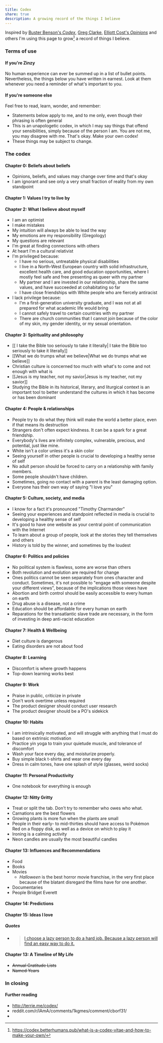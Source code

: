 ```yaml
---
title: Codex
share: true
description: A growing record of the things I believe
---
```


Inspired by [Buster Benson's _Codex_](https://busterbenson.com/beliefs/), [Greg Clarke](https://gregology.net/codex/), [Elliott Cost's _Opinions_](http://web.archive.org/web/20220123045740/https://elliott.computer/pages/opinion) and others I'm using this page to grow[^1] a record of things I believe.

### Terms of use

#### If you're Zinzy
No human experience can ever be summed up in a list of bullet points. Nevertheless, the things below you have written in earnest. Look at them whenever you need a reminder of what's important to you.

#### If you're someone else
Feel free to read, learn, wonder, and remember:
- Statements below apply to me, and to me only, even though their phrasing is often general
- This is an unapologetic codex, in which I may say things that offend your sensibilities, simply because of the person I am. You are not me, you may disagree with me. That's okay. Make your own codex!
- These things may be subject to change. 

### The codex

#### Chapter 0: Beliefs about beliefs
- Opinions, beliefs, and values may change over time and that's okay
- I am ignorant and see only a very small fraction of reality from my own standpoint

#### Chapter 1: Values I try to live by

#### Chapter 2: What I believe about myself
- I am an optimist
- I make mistakes 
- My intuition will always be able to lead the way
- My emotions are my responsibility (Gregology)
- My questions are relevant
- I'm great at finding connections with others 
- At heart I'm a cultural relativist
- I'm privileged because:
	- I have no serious, untreatable physical disabilities 
	- I live in a North-West European country with solid infrastructure, excellent health care, and good education opportunities, where I mostly feel safe and free presenting as queer with my partner
	- My partner and I are invested in our relationship, share the same values, and have succeeded at cohabitating so far
	- I have close friendships with White people who are fiercely antiracist
- I lack privilege because:
	- I'm a first-generation university graduate, and I was not at all prepared for what academic life would bring
	- I cannot safely travel to certain countries with my partner
	- There are church communities that I cannot join because of the color of my skin, my gender identity, or my sexual orientation.

#### Chapter 3: Spirituality and philosophy
- [[ I take the Bible too seriously to take it literally| I take the Bible too seriously to take it literally]]
- [[What we do trumps what we believe|What we do trumps what we believe]]
- Christian culture is concerned too much with what's to come and not enough with what is
- [[Jesus is my teacher, not my savior|Jesus is my teacher, not my savior]]
- Studying the Bible in its historical, literary, and liturgical context is an important tool to better understand the cultures in which it has become or has been dominant

#### Chapter 4: People & relationships
- People try to do what they think will make the world a better place, even if that means its destruction
- Strangers don't often expect kindness. It can be a spark for a great friendship.
- Everybody's lives are infinitely complex, vulnerable, precious, and potential, just like mine.
- White isn't a color unless it's a skin color
- Seeing yourself in other people is crucial to developing a healthy sense of self
- No adult person should be forced to carry on a relationship with family members. 
- Some people shouldn't have children.
- Sometimes, going no contact with a parent is the least damaging option.
- Everyone has their own way of saying "I love you"

#### Chapter 5: Culture, society, and media
- I know for a fact it's pronounced "Timothy Charmander"
- Seeing your experiences and standpoint reflected in media is crucial to developing a healthy sense of self
- It's good to have one website as your central point of communication with the Internet
- To learn about a group of people, look at the stories they tell themselves and others
- History is told by the winner, and sometimes by the loudest

#### Chapter 6: Politics and policies
- No political system is flawless, some are worse than others
- Both revolution and evolution are required for change
- Ones politics cannot be seen separately from ones character and conduct. Sometimes, it's not possible to "engage with someone despite your different views", because of the implications those views have
- Abortion and birth control should be easily accessible to every human on earth
- Drug abuse is a disease, not a crime
- Education should be affordable for every human on earth
- Reparations for the transatlantic slave trade are necessary, in the form of investing in deep anti-racist education

#### Chapter 7: Health & Wellbeing
- Diet culture is dangerous
- Eating disorders are not about food

#### Chapter 8: Learning
- Discomfort is where growth happens
- Top-down learning works best

#### Chapter 9: Work
- Praise in public, criticize in private
- Don't work overtime unless required
- The product designer should conduct user research
- The product designer should be a PO's sidekick

#### Chapter 10: Habits
- I am intrinsically motivated, and will struggle with anything that I must do based on extrinsic motivation
- Practice yin yoga to train your quietude muscle, and tolerance of discomfort 
- Wash your face every day, and moisturize properly. 
- Buy simple black t-shirts and wear one every day
- Dress in calm tones, have one splash of style (glasses, weird socks)

#### Chapter 11: Personal Productivity
- One notebook for everything is enough
 
#### Chapter 12: Nitty Gritty
- Treat or split the tab. Don't try to remember who owes who what.  
- Carnations are the best flowers
- Growing plants is more fun when the plants are small
- People in their early- to mid-thirties should have access to Pokémon Red on a floppy disk, as well as a device on which to play it
- Ironing is a calming activity
- Neon candles are usually the most beautiful candles  

#### Chapter 13: Influences and Recommendations
- Food
- Books
- Movies
	- _Halloween_ is the best horror movie franchise, in the very first place because of the blatant disregard the films have for one another. 
- Documentaries
- People
	Bridget Everett

#### Chapter 14: Predictions

#### Chapter 15: Ideas I love
##### Quotes
- > [I choose a lazy person to do a hard job. Because a lazy person will find an easy way to do it.](https://www.goodreads.com/quotes/568877-i-choose-a-lazy-person-to-do-a-hard-job)

#### Chapter 13: A Timeline of My Life
-   ~~Annual Gratitude Lists~~
-   ~~Named Years~~

### In closing

#### Further reading 
- http://terrie.me/codex/
- reddit.com/r/IAmA/comments/1kgmes/comment/cborf31/
- 


[^1]: https://codex.betterhumans.pub/what-is-a-codex-vitae-and-how-to-make-your-own/
